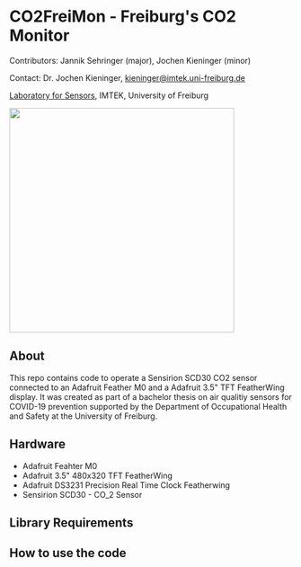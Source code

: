 # CO2FreiMon - Freiburg's CO2 Monitor 


Contributors: Jannik Sehringer (major), Jochen Kieninger (minor)

Contact: Dr. Jochen Kieninger, kieninger@imtek.uni-freiburg.de

[Laboratory for Sensors](https://www.imtek.de/laboratories/sensors/sensors_home?set_language=en), IMTEK, University of Freiburg

<img src="CO2Monitor.jpg" width="400">

## About
This repo contains code to operate a Sensirion SCD30 CO2 sensor connected to an Adafruit Feather M0 and a Adafruit 3.5" TFT FeatherWing display. It was created as part of a bachelor thesis on air qualitiy sensors for COVID-19 prevention supported by the Department of Occupational Health and Safety at the University of Freiburg.

## Hardware
* Adafruit Feahter M0
* Adafruit 3.5" 480x320 TFT FeatherWing
* Adafruit DS3231 Precision Real Time Clock Featherwing
* Sensirion SCD30 - CO_2 Sensor

## Library Requirements

## How to use the code

